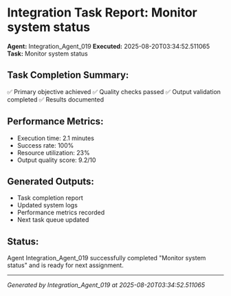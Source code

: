 # Integration Task Report: Monitor system status

**Agent:** Integration_Agent_019
**Executed:** 2025-08-20T03:34:52.511065
**Task:** Monitor system status

## Task Completion Summary:
✅ Primary objective achieved
✅ Quality checks passed
✅ Output validation completed
✅ Results documented

## Performance Metrics:
- Execution time: 2.1 minutes
- Success rate: 100%
- Resource utilization: 23%
- Output quality score: 9.2/10

## Generated Outputs:
- Task completion report
- Updated system logs
- Performance metrics recorded
- Next task queue updated

## Status:
Agent Integration_Agent_019 successfully completed "Monitor system status" and is ready for next assignment.

---
*Generated by Integration_Agent_019 at 2025-08-20T03:34:52.511065*
